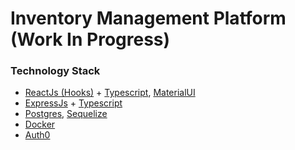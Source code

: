 # Inventory Management Platform (Work In Progress)

### Technology Stack
- [ReactJs (Hooks)](https://reactjs.org/docs/hooks-intro.html) + [Typescript](https://www.typescriptlang.org/docs/), [MaterialUI](https://material-ui.com/)
- [ExpressJs](https://expressjs.com/) + [Typescript](https://www.typescriptlang.org/docs/)
- [Postgres](https://www.postgresql.org/), [Sequelize](https://sequelize.org/)
- [Docker](https://docs.docker.com/)
- [Auth0](https://auth0.com/)
